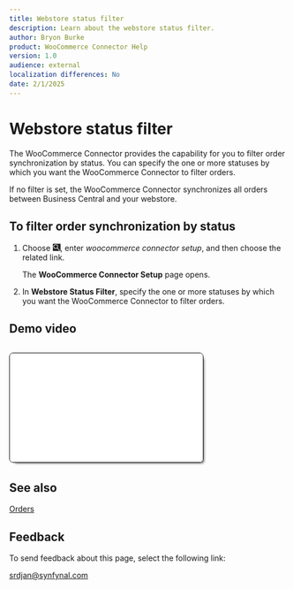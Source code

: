 ```yaml
---
title: Webstore status filter
description: Learn about the webstore status filter.
author: Bryon Burke
product: WooCommerce Connector Help
version: 1.0
audience: external
localization differences: No
date: 2/1/2025
---
```


<!-- markdownlint-disable MD006 MD007 MD009 MD024 MD025 MD033 -->
<!--// cspell:ignore  markdownlint allowfullscreen keyframes webstore woocommerce autoplay -->

# Webstore status filter

The WooCommerce Connector provides the capability for you to filter order synchronization by status. You can specify the one or more statuses by which you want the WooCommerce Connector to filter orders.

If no filter is set, the WooCommerce Connector synchronizes all orders between Business Central and your webstore.

## To filter order synchronization by status

1. Choose ![Lightbulb that opens the Tell Me feature.](media/ui-search/search_small.png "Tell me what you want to do"), enter <i>woocommerce connector setup</i>, and then choose the related link.

   The <b>WooCommerce Connector Setup</b> page opens.

1. In <b>Webstore Status Filter</b>, specify the one or more statuses by which you want the WooCommerce Connector to filter orders.

## Demo video

<iframe width="350" height="197" loading="lazy" src="media/videos/webstore-status-filter/webstore-status-filter.html" title="Webstore status filter"  allow="accelerometer; autoplay; clipboard-write; encrypted-media; gyroscope; picture-in-picture" allowfullscreen style="border:1px solid; border-color:#0a0a0a;box-shadow:5px 5px 5px -5px #0a0a0a;border-radius:7px;margin-block-start:1em"></iframe>

## See also

[Orders](orders.md)  

## Feedback

To send feedback about this page, select the following link:

[srdjan@synfynal.com](mailto:srdjan@synfynal.com?subject=Documentation%20Feedback%20Product%20Docs:%20webstore-status-filter)
